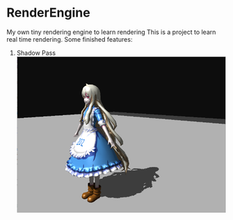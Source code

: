 # RenderEngine
My own tiny rendering engine to learn rendering 
This is a project to learn real time rendering.
Some finished features:
1. Shadow Pass
![image](https://github.com/XiaoyuXiao1998/RenderEngine/blob/master/demos/ShadowPass.png)
